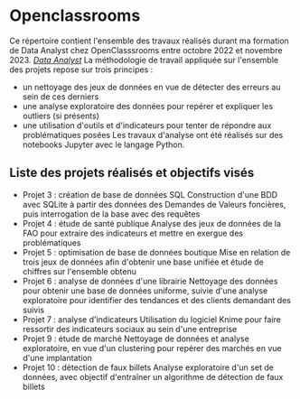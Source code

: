# Openclassrooms

Ce répertoire contient l'ensemble des travaux réalisés durant ma formation de Data Analyst chez OpenClasssrooms entre octobre 2022 et novembre 2023.
*[Data Analyst](https://openclassrooms.com/fr/paths/324-data-analyst)*
La méthodologie de travail appliquée sur l'ensemble des projets repose sur trois principes :
- un nettoyage des jeux de données en vue de détecter des erreurs au sein de ces derniers
- une analyse exploratoire des données pour repérer et expliquer les outliers (si présents)
- une utilisation d'outils et d'indicateurs pour tenter de répondre aux problématiques posées
Les travaux d'analyse ont été réalisés sur des notebooks Jupyter avec le langage Python.

## Liste des projets réalisés et objectifs visés
- Projet 3 : création de base de données SQL
  Construction d'une BDD avec SQLite à partir des données des Demandes de Valeurs foncières, puis interrogation de la base avec des requêtes
- Projet 4 : étude de santé publique
  Analyse des jeux de données de la FAO pour extraire des indicateurs et mettre en exergue des problématiques
- Projet 5 : optimisation de base de données boutique
  Mise en relation de trois jeux de données afin d'obtenir une base unifiée et étude de chiffres sur l'ensemble obtenu
- Projet 6 : analyse de données d'une librairie
  Nettoyage des données pour obtenir une base de données uniforme, suivie d'une analyse exploratoire pour identifier des tendances et des clients demandant des suivis
- Projet 7 : analyse d'indicateurs
  Utilisation du logiciel Knime pour faire ressortir des indicateurs sociaux au sein d'une entreprise
- Projet 9 : étude de marché
  Nettoyage de données et analyse exploratoire, en vue d'un clustering pour repérer des marchés en vue d'une implantation
- Projet 10 : détection de faux billets
  Analyse exploratoire d'un set de données, avec objectif d'entraîner un algorithme de détection de faux billets
